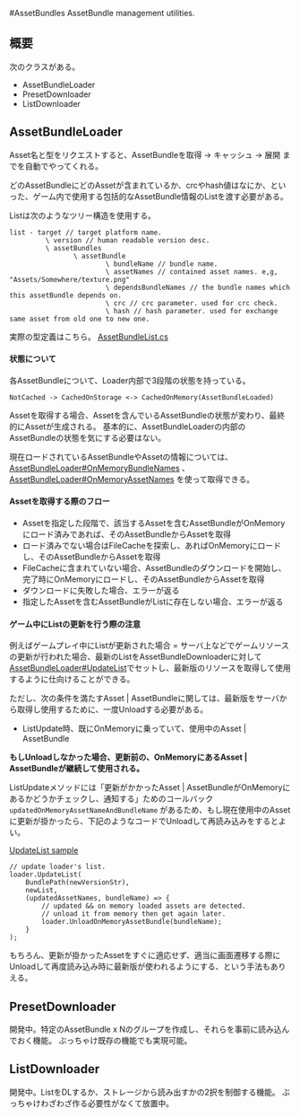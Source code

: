 #AssetBundles
AssetBundle management utilities.


## 概要
次のクラスがある。

* AssetBundleLoader
* PresetDownloader
* ListDownloader

## AssetBundleLoader

Asset名と型をリクエストすると、AssetBundleを取得 -> キャッシュ -> 展開 までを自動でやってくれる。

どのAssetBundleにどのAssetが含まれているか、crcやhash値はなにか、といった、ゲーム内で使用する包括的なAssetBundle情報のListを渡す必要がある。

Listは次のようなツリー構造を使用する。

```
list - target // target platform name.
		 \ version // human readable version desc.
		 \ assetBundles
		 		\ assetBundle
				 		\ bundleName // bundle name.
						\ assetNames // contained asset names. e,g, "Assets/Somewhere/texture.png"
						\ dependsBundleNames // the bundle names which this assetBundle depends on.
						\ crc // crc parameter. used for crc check.
						\ hash // hash parameter. used for exchange same asset from old one to new one.
```

実際の型定義はこちら。
[AssetBundleList.cs](https://github.com/sassembla/Autoya/blob/master/Assets/Autoya/AssetBundle/AssetBundleList.cs#L1)

#### 状態について
各AssetBundleについて、Loader内部で3段階の状態を持っている。

```
NotCached -> CachedOnStorage <-> CachedOnMemory(AssetBundleLoaded)
```

Assetを取得する場合、Assetを含んでいるAssetBundleの状態が変わり、最終的にAssetが生成される。
基本的に、AssetBundleLoaderの内部のAssetBundleの状態を気にする必要はない。

現在ロードされているAssetBundleやAssetの情報については、[AssetBundleLoader#OnMemoryBundleNames](https://github.com/sassembla/Autoya/blob/master/Assets/Autoya/AssetBundle/AssetBundleLoader.cs#L554)
、[AssetBundleLoader#OnMemoryAssetNames](https://github.com/sassembla/Autoya/blob/master/Assets/Autoya/AssetBundle/AssetBundleLoader.cs#L559)
を使って取得できる。


#### Assetを取得する際のフロー

* Assetを指定した段階で、該当するAssetを含むAssetBundleがOnMemoryにロード済みであれば、そのAssetBundleからAssetを取得
* ロード済みでない場合はFileCacheを探索し、あればOnMemoryにロードし、そのAssetBundleからAssetを取得
* FileCacheに含まれていない場合、AssetBundleのダウンロードを開始し、完了時にOnMemoryにロードし、そのAssetBundleからAssetを取得
* ダウンロードに失敗した場合、エラーが返る
* 指定したAssetを含むAssetBundleがListに存在しない場合、エラーが返る


#### ゲーム中にListの更新を行う際の注意
例えばゲームプレイ中にListが更新された場合 = サーバ上などでゲームリソースの更新が行われた場合、最新のListをAssetBundleDownloaderに対して[AssetBundleLoader#UpdateList](https://github.com/sassembla/Autoya/blob/master/Assets/Autoya/AssetBundle/AssetBundleLoader.cs#L77)でセットし、最新版のリソースを取得して使用するように仕向けることができる。


ただし、次の条件を満たすAsset | AssetBundleに関しては、最新版をサーバから取得し使用するために、一度Unloadする必要がある。

* ListUpdate時、既にOnMemoryに乗っていて、使用中のAsset | AssetBundle


**もしUnloadしなかった場合、更新前の、OnMemoryにあるAsset | AssetBundleが継続して使用される。**

ListUpdateメソッドには「更新がかかったAsset | AssetBundleがOnMemoryにあるかどうかチェックし、通知する」ためのコールバック`updatedOnMemoryAssetNameAndBundleName` があるため、もし現在使用中のAssetに更新が掛かったら、下記のようなコードでUnloadして再読み込みをするとよい。

[UpdateList sample](https://github.com/sassembla/Autoya/blob/master/Assets/AutoyaTests/Tests/AssetBundles/AssetBundleLoaderTests.cs#L834)

```
// update loader's list.
loader.UpdateList(
	BundlePath(newVersionStr), 
	newList, 
	(updatedAssetNames, bundleName) => {
		// updated && on memory loaded assets are detected.
		// unload it from memory then get again later.
		loader.UnloadOnMemoryAssetBundle(bundleName);
	}
);
```

もちろん、更新が掛かったAssetをすぐに適応せず、適当に画面遷移する際にUnloadして再度読み込み時に最新版が使われるようにする、という手法もありえる。


## PresetDownloader

開発中。特定のAssetBundle x Nのグループを作成し、それらを事前に読み込んでおく機能。
ぶっちゃけ既存の機能でも実現可能。


## ListDownloader

開発中。ListをDLするか、ストレージから読み出すかの2択を制御する機能。
ぶっちゃけわざわざ作る必要性がなくて放置中。

